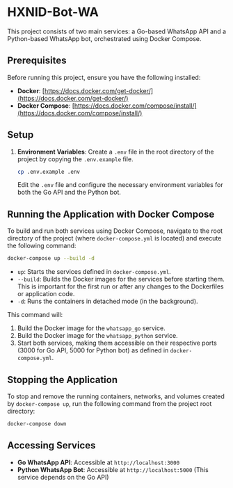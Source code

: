 # HXNID-Bot-WA

This project consists of two main services: a Go-based WhatsApp API and a Python-based WhatsApp bot, orchestrated using Docker Compose.

## Prerequisites

Before running this project, ensure you have the following installed:

*   **Docker**: [https://docs.docker.com/get-docker/](https://docs.docker.com/get-docker/)
*   **Docker Compose**: [https://docs.docker.com/compose/install/](https://docs.docker.com/compose/install/)

## Setup

1.  **Environment Variables**:
    Create a `.env` file in the root directory of the project by copying the `.env.example` file.

    ```bash
    cp .env.example .env
    ```

    Edit the `.env` file and configure the necessary environment variables for both the Go API and the Python bot.

## Running the Application with Docker Compose

To build and run both services using Docker Compose, navigate to the root directory of the project (where `docker-compose.yml` is located) and execute the following command:

```bash
docker-compose up --build -d
```

*   `up`: Starts the services defined in `docker-compose.yml`.
*   `--build`: Builds the Docker images for the services before starting them. This is important for the first run or after any changes to the Dockerfiles or application code.
*   `-d`: Runs the containers in detached mode (in the background).

This command will:
1.  Build the Docker image for the `whatsapp_go` service.
2.  Build the Docker image for the `whatsapp_python` service.
3.  Start both services, making them accessible on their respective ports (3000 for Go API, 5000 for Python bot) as defined in `docker-compose.yml`.

## Stopping the Application

To stop and remove the running containers, networks, and volumes created by `docker-compose up`, run the following command from the project root directory:

```bash
docker-compose down
```

## Accessing Services

*   **Go WhatsApp API**: Accessible at `http://localhost:3000`
*   **Python WhatsApp Bot**: Accessible at `http://localhost:5000` (This service depends on the Go API)
